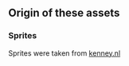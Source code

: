 ## Origin of these assets

### Sprites
Sprites were taken from [kenney.nl](http://kenney.nl/assets/abstract-platformer)

